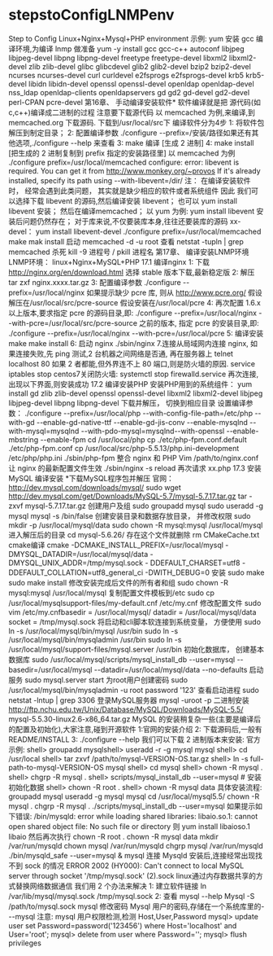 # stepstoConfigLNMPenv
Step to Config Linux+Nginx+Mysql+PHP environment
示例: yum 安装 gcc 编译环境,为编译 lnmp 做准备
yum -y install gcc gcc-c++ autoconf libjpeg libjpeg-devel libpng libpng-devel
freetype freetype-devel libxml2 libxml2-devel zlib zlib-devel glibc glibcdevel glib2 glib2-devel bzip2 bzip2-devel ncurses ncurses-devel curl curldevel e2fsprogs e2fsprogs-devel krb5 krb5-devel libidn libidn-devel openssl
openssl-devel openldap openldap-devel nss_ldap openldap-clients openldapservers gd gd2 gd-devel gd2-devel perl-CPAN pcre-devel
第16章、 ⼿动编译安装软件*
软件编译就是把 源代码(如 c,c++)编译成⼆进制的过程
注意要下载源代码
以 memcached 为例,来编译,到 memcached.org 下载源码.
下载到/usr/local/src下
编译软件分为4步
1: 将软件包 解压到制定⽬录；
2: 配置编译参数
./configure --prefix=/安装/路径如果还有其他选项,./configure --help 来查看
3: make 编译 [⽣成 2 进制]
4: make install [把⽣成的 2 进制复制到 prefix 指定的安装路径⾥]
以 memcached 为例
./configure prefix=/usr/local/memcached
configure: error: libevent is required. You can get it from http://www.monkey.org/~provos
If it's already installed, specify its path using --with-libevent=/dir/
注： 在编译安装软件时， 经常会遇到此类问题， 其实就是缺少相应的软件或者系统组件
因此
我们可以选择下载 libevent 的源码,然后编译安装 libevent；
也可以 yum install libevent 安装；
然后在编译memcached；
以 yum 为例:
yum install libevent 安装后问题仍然存在；
对于库来说,不仅要装库本身,往往还要装库的源码 xx-devel：
yum install libevent-devel
./configure prefix=/usr/local/memcached
make
mak install
启动
memcached -d -u root
查看
netstat -tupln | grep memcached
杀死
kill -9 进程号 / pkill 进程名
第17章、 编译安装LNMP环境LNMP环境：
linux+Nginx+MySQL+PHP
17.1 编译nginx
1: 下载
http://nginx.org/en/download.html
选择 stable 版本下载,最新稳定版
2: 解压
tar zxf nginx.xxxx.tar.gz
3: 配置编译参数
./configure --prefix=/usr/local/nginx
如果提示缺少 pcre 库,
则从 http://www.pcre.org/
假设解压在/usr/local/src/pcre-source
假设安装在/usr/local/pcre
4: 再次配置
1.6.x以上版本,要求指定 pcre 的源码⽬录,即:
./configure --prefix=/usr/local/nginx
--with-pcre=/usr/local/src/pcre-source
之前的版本, 指定 pcre 的安装⽬录,即:
./configure --prefix=/usr/local/nginx
--with-pcre=/usr/local/pcre
5: 编译安装
make
make install
6: 启动 nginx
./sbin/nginx
7.连接从局域⽹内连接 nginx,
如果连接失败,先 ping 测试,2 台机器之间⽹络是否通,
再在服务器上 telnet localhost 80
如果 2 者都能,但外界连不上 80 端⼝,则是防⽕墙的原因.
service iptables stop
centos7关闭防⽕墙:
systemctl stop firewalld.service
再次连接,出现以下界⾯,则安装成功
17.2 编译安装PHP
安装PHP⽤到的系统组件：
yum install gd zlib zlib-devel openssl openssl-devel libxml2 libxml2-devel
libjpeg libjpeg-devel libpng libpng-devel
下载并解压， 切换到相应⽬录
设置编译参数：
./configure --prefix=/usr/local/php
--with-config-file-path=/etc/php
--with-gd
--enable-gd-native-ttf
--enable-gd-jis-conv
--enable-mysqlnd
--with-mysql=mysqlnd
--with-pdo-mysql=mysqlnd--with-openssl
--enable-mbstring
--enable-fpm
cd /usr/local/php
cp ./etc/php-fpm.conf.default ./etc/php-fpm.conf
cp /usr/local/src/php-5.5.13/php.ini-development /etc/php/php.ini
./sbin/php-fpm
整合 nginx 和 PHP
Vim /path/to/nginx.conf
让 nginx 的最新配置⽂件⽣效
./sbin/nginx -s reload
再次请求 xx.php
17.3 安装MySQL
编译安装 *下载MySQL程序包并解压
官⽹： http://dev.mysql.com/downloads/mysql/
sudo wget http://dev.mysql.com/get/Downloads/MySQL-5.7/mysql-5.7.17.tar.gz
tar -zxvf mysql-5.7.17.tar.gz
创建⽤户及组
sudo groupadd mysql
sudo useradd -g mysql mysql -s /bin/false
创建安装⽬录和数据存放⽬录， 并修改权限
sudo mkdir -p /usr/local/mysql/data
sudo chown -R mysql:mysql /usr/local/mysql
进⼊解压后的⽬录
cd mysql-5.6.26/
存在这个⽂件就删除
rm CMakeCache.txt
cmake编译
cmake -DCMAKE_INSTALL_PREFIX=/usr/local/mysql -
DMYSQL_DATADIR=/usr/local/mysql/data -DMYSQL_UNIX_ADDR=/tmp/mysql.sock -
DDEFAULT_CHARSET=utf8 -DDEFAULT_COLLATION=utf8_general_ci -DWITH_DEBUG=0
安装
sudo make
sudo make install
修改安装完成后⽂件的所有者和组
sudo chown -R mysql:mysql /usr/local/mysql
复制配置⽂件模板到/etc
sudo cp /usr/local/mysqlsupport-files/my-default.cnf /etc/my.cnf
修改配置⽂件
sudo vim /etc/my.cnfbasedir = /usr/local/mysql/
datadir = /usr/local/mysql/data
socket = /tmp/mysql.sock
将启动和cli脚本软连接到系统变量， ⽅便使⽤
sudo ln -s /usr/local/mysql/bin/mysql /usr/bin
sudo ln -s /usr/local/mysql/bin/mysqladmin /usr/bin
sudo ln -s /usr/local/mysql/support-files/mysql.server /usr/bin
初始化数据库， 创建基本数据库
sudo /usr/local/mysql/scripts/mysql_install_db --user=mysql --
basedir=/usr/local/mysql --datadir=/usr/local/mysql/data --no-defaults
启动服务
sudo mysql.server start
为root⽤户创建密码
sudo /usr/local/mysql/bin/mysqladmin -u root password '123'
查看启动进程
sudo netstat -lntup | grep 3306
登录MySQL服务器
mysql -uroot -p
⼆进制安装
http://ftp.nchu.edu.tw/Unix/Database/MySQL/Downloads/MySQL-5.5/
mysql-5.5.30-linux2.6-x86_64.tar.gz
MySQL 的安装稍复杂⼀些(主要是编译后的配置及初始化),⼤家注意,碰到开源软件
1:官⽹的安装介绍
2: 下载源码后,⼀般有 README/INSTALL
3: ./configure --help
我们可以下载 2 进制版本来安装:
官⽅示例:
shell> groupadd mysqlshell> useradd -r -g mysql mysql
shell> cd /usr/local
shell> tar zxvf /path/to/mysql-VERSION-OS.tar.gz
shell> ln -s full-path-to-mysql-VERSION-OS mysql
shell> cd mysql
shell> chown -R mysql .
shell> chgrp -R mysql .
shell> scripts/mysql_install_db --user=mysql # 安装初始化数据
shell> chown -R root .
shell> chown -R mysql data
具体安装流程:
groupadd mysql
useradd -g mysql mysql
cd /usr/local/mysql5.5/
chown -R mysql .
chgrp -R mysql .
./scripts/mysql_install_db --user=mysql
如果提示如下错误:
/bin/mysqld: error while loading shared libraries: libaio.so.1: cannot open
shared object file: No such file or directory
则 yum install libaioso.1 libaio
然后再次执⾏
chown -R root .
chown -R mysql data
mkdir /var/run/mysqld
chown mysql /var/run/mysqld
chgrp mysql /var/run/mysqld
./bin/mysqld_safe --user=mysql &
mysql 连接
Mysqld 安装后,连接经常出现找不到 sock 的情况
ERROR 2002 (HY000): Can't connect to local MySQL server through socket
'/tmp/mysql.sock' (2).sock linux通过内存数据共享的⽅式替换⽹络数据通信
我们⽤ 2 个办法来解决
1: 建⽴软件链接
ln /var/lib/mysql/mysql.sock /tmp/mysql.sock
2: 查看 mysql --help
Mysql -S /path/to/mysql.sock
mysql 修改密码
Mysql ⽤户的密码,存储在⼀个系统库⾥的---mysql
注意: mysql ⽤户权限检测,检测 Host,User,Password
mysql> update user set Password=password('123456') where Host='localhost' and
User='root';
mysql> delete from user where Password='';
mysql> flush privileges